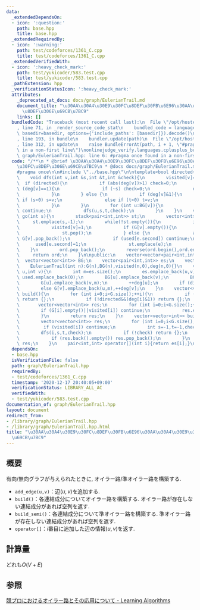 ```yaml
---
data:
  _extendedDependsOn:
  - icon: ':question:'
    path: base.hpp
    title: base.hpp
  _extendedRequiredBy:
  - icon: ':warning:'
    path: test/codeforces/1361_C.cpp
    title: test/codeforces/1361_C.cpp
  _extendedVerifiedWith:
  - icon: ':heavy_check_mark:'
    path: test/yukicoder/583.test.cpp
    title: test/yukicoder/583.test.cpp
  _pathExtension: hpp
  _verificationStatusIcon: ':heavy_check_mark:'
  attributes:
    _deprecated_at_docs: docs/graph/EulerianTrail.md
    document_title: "\u30AA\u30A4\u30E9\u30FC\u8DEF\u30FB\u6E96\u30AA\u30A4\u30E9\u30FC\
      \u8DEF\u306E\u69CB\u7BC9"
    links: []
  bundledCode: "Traceback (most recent call last):\n  File \"/opt/hostedtoolcache/Python/3.9.1/x64/lib/python3.9/site-packages/onlinejudge_verify/documentation/build.py\"\
    , line 71, in _render_source_code_stat\n    bundled_code = language.bundle(stat.path,\
    \ basedir=basedir, options={'include_paths': [basedir]}).decode()\n  File \"/opt/hostedtoolcache/Python/3.9.1/x64/lib/python3.9/site-packages/onlinejudge_verify/languages/cplusplus.py\"\
    , line 193, in bundle\n    bundler.update(path)\n  File \"/opt/hostedtoolcache/Python/3.9.1/x64/lib/python3.9/site-packages/onlinejudge_verify/languages/cplusplus_bundle.py\"\
    , line 312, in update\n    raise BundleErrorAt(path, i + 1, \"#pragma once found\
    \ in a non-first line\")\nonlinejudge_verify.languages.cplusplus_bundle.BundleErrorAt:\
    \ graph/EulerianTrail.hpp: line 6: #pragma once found in a non-first line\n"
  code: "/**\n * @brief \u30AA\u30A4\u30E9\u30FC\u8DEF\u30FB\u6E96\u30AA\u30A4\u30E9\
    \u30FC\u8DEF\u306E\u69CB\u7BC9\n * @docs docs/graph/EulerianTrail.md\n */\n\n\
    #pragma once\n\n#include \"../base.hpp\"\n\ntemplate<bool directed>\nclass EulerianTrail{\n\
    \    void dfs(int v,int &s,int &t,int &check){\n        visited[v]=1;\n      \
    \  if (directed){\n            if (abs(deg[v])>1) check=0;\n            else if\
    \ (deg[v]==1){\n                if (~s) check=0;\n                else s=v;\n\
    \            }\n        } else {\n            if (deg[v]&1){\n               \
    \ if (s<0) s=v;\n                else if (t<0) t=v;\n                else check=0;\n\
    \            }\n        }\n        for (int u:BG[v]){\n            if (visited[u])\
    \ continue;\n            dfs(u,s,t,check);\n        }\n    }\n    vector<int>\
    \ go(int s){\n        stack<pair<int,int>> st;\n        vector<int> ord;\n   \
    \     st.emplace(s,-1);\n        while(!st.empty()){\n            int v=st.top().first;\n\
    \            visited[v]=1;\n            if (G[v].empty()){\n                ord.emplace_back(st.top().second);\n\
    \                st.pop();\n            } else {\n                auto e=G[v].back();\
    \ G[v].pop_back();\n                if (used[e.second]) continue;\n          \
    \      used[e.second]=1;\n                st.emplace(e);\n            }\n    \
    \    }\n        ord.pop_back();\n        reverse(ord.begin(),ord.end());\n   \
    \     return ord;\n    }\n\npublic:\n    vector<vector<pair<int,int>>> G;\n  \
    \  vector<vector<int>> BG;\n    vector<pair<int,int>> es;\n    vector<int> used,visited,deg;\n\
    \    EulerianTrail(int n):G(n),BG(n),visited(n,0),deg(n,0){}\n    void add_edge(int\
    \ u,int v){\n        int m=es.size();\n        es.emplace_back(u,v);\n       \
    \ used.emplace_back(0);\n        BG[u].emplace_back(v);\n        BG[v].emplace_back(u);\n\
    \        G[u].emplace_back(v,m);\n        ++deg[u];\n        if (directed) --deg[v];\n\
    \        else G[v].emplace_back(u,m),++deg[v];\n    }\n    vector<vector<int>>\
    \ build(){\n        for (int i=0;i<G.size();++i){\n            if (directed&&deg[i]!=0)\
    \ return {};\n            if (!directed&&(deg[i]&1)) return {};\n        }\n \
    \       vector<vector<int>> res;\n        for (int i=0;i<G.size();++i){\n    \
    \        if (G[i].empty()||visited[i]) continue;\n            res.emplace_back(go(i));\n\
    \        }\n        return res;\n    }\n    vector<vector<int>> build_semi(){\n\
    \        vector<vector<int>> res;\n        for (int i=0;i<G.size();++i){\n   \
    \         if (visited[i]) continue;\n            int s=-1,t=-1,check=1;\n    \
    \        dfs(i,s,t,check);\n            if (!check) return {};\n            res.emplace_back(go(~s?s:i));\n\
    \            if (res.back().empty()) res.pop_back();\n        }\n        return\
    \ res;\n    }\n    pair<int,int> operator[](int i){return es[i];}\n};"
  dependsOn:
  - base.hpp
  isVerificationFile: false
  path: graph/EulerianTrail.hpp
  requiredBy:
  - test/codeforces/1361_C.cpp
  timestamp: '2020-12-17 20:40:05+09:00'
  verificationStatus: LIBRARY_ALL_AC
  verifiedWith:
  - test/yukicoder/583.test.cpp
documentation_of: graph/EulerianTrail.hpp
layout: document
redirect_from:
- /library/graph/EulerianTrail.hpp
- /library/graph/EulerianTrail.hpp.html
title: "\u30AA\u30A4\u30E9\u30FC\u8DEF\u30FB\u6E96\u30AA\u30A4\u30E9\u30FC\u8DEF\u306E\
  \u69CB\u7BC9"
---
```

## 概要
有向/無向グラフが与えられたときに, オイラー路/準オイラー路を構築する.
- `add_edge(u,v)`：辺$(u,v)$を追加する.
- `build()`：各連結成分についてオイラー路を構築する. オイラー路が存在しない連結成分があれば空列を返す.
- `build_semi()`：各連結成分について準オイラー路を構築する. 準オイラー路が存在しない連結成分があれば空列を返す.
- `operator[]`：$i$番目に追加した辺の情報$(u,v)$を返す.

## 計算量
どれも$O(V+E)$

## 参照
[競プロにおけるオイラー路とその応用について - Learning Algorithms](https://kokiymgch.hatenablog.com/entry/2017/12/07/193238)
